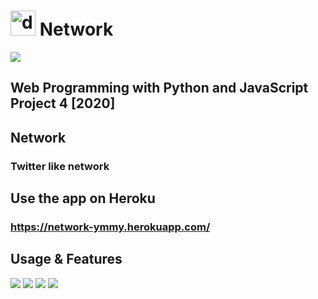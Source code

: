 # <img src="https://i.imgur.com/eEg5mVe.png" alt="drawing" width="40px"/> Network
![](https://i.imgur.com/NAjkvhO.png)


## Web Programming with Python and JavaScript Project 4 [2020]
## Network
### Twitter like network

## Use the app on Heroku
### https://network-ymmy.herokuapp.com/

## Usage & Features

![](https://i.imgur.com/4nON9Yk.png)
![](https://i.imgur.com/IGbKK8O.png)
![](https://i.imgur.com/jJpsIeG.png)
![](https://i.imgur.com/SnPHoKL.png)